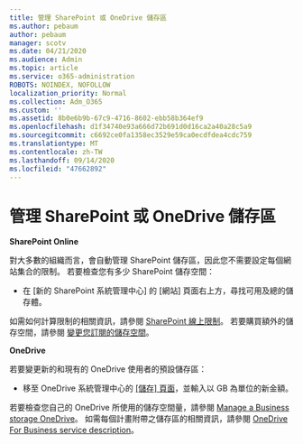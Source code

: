 ```yaml
---
title: 管理 SharePoint 或 OneDrive 儲存區
ms.author: pebaum
author: pebaum
manager: scotv
ms.date: 04/21/2020
ms.audience: Admin
ms.topic: article
ms.service: o365-administration
ROBOTS: NOINDEX, NOFOLLOW
localization_priority: Normal
ms.collection: Adm_O365
ms.custom: ''
ms.assetid: 8b0e6b9b-67c9-4716-8602-ebb58b364ef9
ms.openlocfilehash: d1f34740e93a666d72b691d0d16ca2a40a28c5a9
ms.sourcegitcommit: c6692ce0fa1358ec3529e59ca0ecdfdea4cdc759
ms.translationtype: MT
ms.contentlocale: zh-TW
ms.lasthandoff: 09/14/2020
ms.locfileid: "47662892"
---
```

# <a name="manage-your-sharepoint-or-onedrive-storage"></a>管理 SharePoint 或 OneDrive 儲存區

 **SharePoint Online**
  
對大多數的組織而言，會自動管理 SharePoint 儲存區，因此您不需要設定每個網站集合的限制。 若要檢查您有多少 SharePoint 儲存空間：
  
- 在 [新的 SharePoint 系統管理中心] 的 [網站] 頁面右上方，尋找可用及總的儲存體。
    
如需如何計算限制的相關資訊，請參閱 [SharePoint 線上限制](https://go.microsoft.com/fwlink/p/?LinkID=856113)。 若要購買額外的儲存空間，請參閱 [變更您訂閱的儲存空間](https://go.microsoft.com/fwlink/?linkid=866428)。
  
 **OneDrive**
  
若要變更新的和現有的 OneDrive 使用者的預設儲存區：
  
- 移至 OneDrive 系統管理中心的 [ [儲存] 頁面](https://admin.onedrive.com/?v=StorageSettings)，並輸入以 GB 為單位的新金額。
    
若要檢查您自己的 OneDrive 所使用的儲存空間量，請參閱 [Manage a Business storage OneDrive](https://go.microsoft.com/fwlink/?linkid=866429)。 如需每個計畫附帶之儲存區的相關資訊，請參閱 [OneDrive For Business service description](https://go.microsoft.com/fwlink/p/?LinkID=826071)。
  


